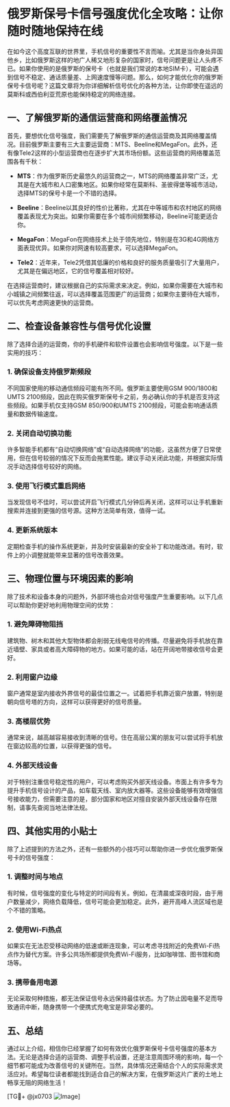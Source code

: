 # 俄罗斯保号卡信号强度优化全攻略：让你随时随地保持在线

在如今这个高度互联的世界里，手机信号的重要性不言而喻。尤其是当你身处异国他乡，比如俄罗斯这样的地广人稀又地形复杂的国家时，信号问题更是让人头疼不已。如果你使用的是俄罗斯的保号卡（也就是我们常说的本地SIM卡），可能会遇到信号不稳定、通话质量差、上网速度慢等问题。那么，如何才能优化你的俄罗斯保号卡信号呢？这篇文章将为你详细解析信号优化的各种方法，让你即使在遥远的莫斯科或西伯利亚荒原也能保持稳定的网络连接。

## 一、了解俄罗斯的通信运营商和网络覆盖情况

首先，要想优化信号强度，我们需要先了解俄罗斯的通信运营商及其网络覆盖情况。目前俄罗斯主要有三大主要运营商：MTS、Beeline和MegaFon。此外，还有像Tele2这样的小型运营商也在逐步扩大其市场份额。这些运营商的网络覆盖范围各有千秋：

- **MTS**：作为俄罗斯历史最悠久的运营商之一，MTS的网络覆盖非常广泛，尤其是在大城市和人口密集地区。如果你经常在莫斯科、圣彼得堡等城市活动，选择MTS的保号卡是一个不错的选择。
  
- **Beeline**：Beeline以其良好的性价比著称，尤其在中等城市和农村地区的网络覆盖表现尤为突出。如果你需要在多个城市间频繁移动，Beeline可能更适合你。
  
- **MegaFon**：MegaFon在网络技术上处于领先地位，特别是在3G和4G网络方面表现优异。如果你对网速有较高要求，可以选择MegaFon。

- **Tele2**：近年来，Tele2凭借其低廉的价格和良好的服务质量吸引了大量用户，尤其是在偏远地区，它的信号覆盖相对较好。

在选择运营商时，建议根据自己的实际需求来决定。例如，如果你需要在大城市和小城镇之间频繁往返，可以选择覆盖范围更广的运营商；如果你主要待在大城市，可以优先考虑网速更快的运营商。

## 二、检查设备兼容性与信号优化设置

除了选择合适的运营商，你的手机硬件和软件设置也会影响信号强度。以下是一些实用的技巧：

### 1. 确保设备支持俄罗斯频段

不同国家使用的移动通信频段可能有所不同。俄罗斯主要使用GSM 900/1800和UMTS 2100频段，因此在购买俄罗斯保号卡之前，务必确认你的手机是否支持这些频段。如果手机仅支持GSM 850/900和UMTS 2100频段，可能会影响通话质量和数据传输速度。

### 2. 关闭自动切换功能

许多智能手机都有“自动切换网络”或“自动选择网络”的功能，这虽然方便了日常使用，但在信号较弱的情况下反而会拖累性能。建议手动关闭此功能，并根据实际情况手动选择信号较好的网络。

### 3. 使用飞行模式重启网络

当发现信号不佳时，可以尝试开启飞行模式几分钟后再关闭，这样可以让手机重新搜索并连接到更强的信号源。这种方法简单有效，值得一试。

### 4. 更新系统版本

定期检查手机的操作系统更新，并及时安装最新的安全补丁和功能改进。有时，软件上的小调整就能带来显著的信号改善效果。

## 三、物理位置与环境因素的影响

除了技术和设备本身的问题外，外部环境也会对信号强度产生重要影响。以下几点可以帮助你更好地利用物理空间的优势：

### 1. 避免障碍物阻挡

建筑物、树木和其他大型物体都会削弱无线电信号的传播。尽量避免将手机放在靠近墙壁、家具或者高大障碍物的地方。如果可能的话，站在开阔地带接收信号会更好。

### 2. 利用窗户边缘

窗户通常是室内接收外界信号的最佳位置之一。试着把手机靠近窗户放置，特别是朝向信号塔的方向，这样可以获得更好的信号质量。

### 3. 高楼层优势

通常来说，越高越容易接收到清晰的信号。住在高层公寓的朋友可以尝试将手机放在窗边较高的位置，以获得更强的信号。

### 4. 外部天线设备

对于特别注重信号稳定性的用户，可以考虑购买外部天线设备。市面上有许多专为提升手机信号设计的产品，如车载天线、室内放大器等。这些设备能够有效增强信号接收能力，但需要注意的是，部分国家和地区对擅自安装外部天线设备存在限制，请事先查阅当地法律法规。

## 四、其他实用的小贴士

除了上述提到的方法之外，还有一些额外的小技巧可以帮助你进一步优化俄罗斯保号卡的信号强度：

### 1. 调整时间与地点

有时候，信号强度的变化与特定的时间段有关。例如，在清晨或深夜时段，由于用户数量减少，网络负载降低，信号可能会更加稳定。此外，避开高峰人流区域也是个不错的策略。

### 2. 使用Wi-Fi热点

如果实在无法忍受移动网络的低速或断连现象，可以考虑寻找附近的免费Wi-Fi热点作为替代方案。许多公共场所都提供免费Wi-Fi服务，比如咖啡馆、图书馆和商场等。

### 3. 携带备用电源

无论采取何种措施，都无法保证信号永远保持最佳状态。为了防止因电量不足而导致通讯中断，随身携带一个便携式充电宝是非常必要的。

## 五、总结

通过以上介绍，相信你已经掌握了如何有效优化俄罗斯保号卡信号强度的基本方法。无论是选择合适的运营商、调整手机设置，还是注意周围环境的影响，每一个细节都可能成为改善信号的关键所在。当然，具体情况还需结合个人的实际需求灵活应对。希望每位读者都能找到适合自己的解决方案，在俄罗斯这片广袤的土地上畅享无阻的网络生活！

[TG💪+ @jx0703 ![Image](https://github.com/user-attachments/assets/dbca1d08-cadb-493c-b0ec-ad6f7a83f270)]